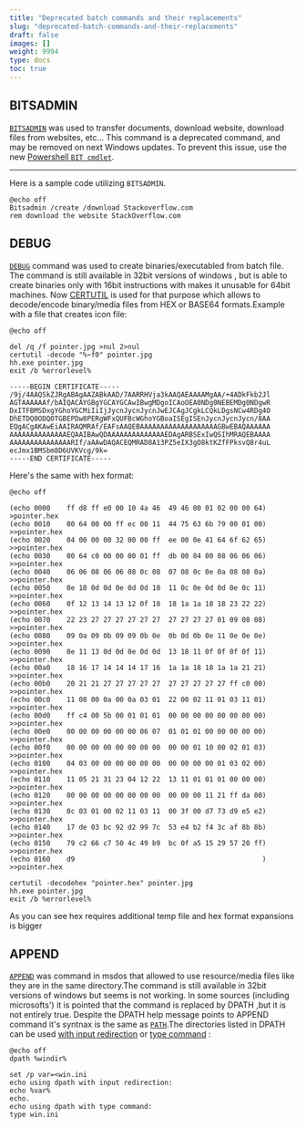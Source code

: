```yaml
---
title: "Deprecated batch commands and their replacements"
slug: "deprecated-batch-commands-and-their-replacements"
draft: false
images: []
weight: 9994
type: docs
toc: true
---
```


## BITSADMIN
[`BITSADMIN`][1] was used to transfer documents, download website, download files from websites, etc... This command is a deprecated command, and may be removed on next Windows updates. To prevent this issue, use the new [Powershell `BIT cmdlet`][2].

---

Here is a sample code utilizing `BITSADMIN`.

    @echo off
    Bitsadmin /create /download Stackoverflow.com
    rem download the website StackOverflow.com


  [1]: https://ss64.com/nt/bitsadmin.html
  [2]: https://ss64.com/ps/bits.html

## DEBUG
[`DEBUG`][1] command was used to create binaries/executabled from batch file. The command is still available in 32bit versions of windows , but is able to create binaries only with 16bit instructions with makes it unusable for 64bit machines. Now [CERTUTIL][2] is used for that purpose which allows to decode/encode binary/media files from HEX or BASE64 formats.Example with a file that creates icon file:

    @echo off
    
    del /q /f pointer.jpg >nul 2>nul
    certutil -decode "%~f0" pointer.jpg
    hh.exe pointer.jpg
    exit /b %errorlevel%
    
    -----BEGIN CERTIFICATE-----
    /9j/4AAQSkZJRgABAgAAZABkAAD/7AARRHVja3kAAQAEAAAAMgAA/+4ADkFkb2Jl
    AGTAAAAAAf/bAIQACAYGBgYGCAYGCAwIBwgMDgoICAoOEA0NDg0NEBEMDg0NDgwR
    DxITFBMSDxgYGhoYGCMiIiIjJycnJycnJycnJwEJCAgJCgkLCQkLDgsNCw4RDg4O
    DhETDQ0ODQ0TGBEPDw8PERgWFxQUFBcWGhoYGBoaISEgISEnJycnJycnJycn/8AA
    EQgACgAKAwEiAAIRAQMRAf/EAFsAAQEBAAAAAAAAAAAAAAAAAAAGBwEBAQAAAAAA
    AAAAAAAAAAAAAAEQAAIBAwQDAAAAAAAAAAAAAAEDAgARBSExIwQSIhMRAQEBAAAA
    AAAAAAAAAAAAAAARIf/aAAwDAQACEQMRAD8A13PZ5eIX3gO8ktKZfFPksvQ8r4uL
    ecJmx1BMSbm8D6UVKVcg/9k=
    -----END CERTIFICATE-----

Here's the same with hex format:

    @echo off
    
    (echo 0000    ff d8 ff e0 00 10 4a 46  49 46 00 01 02 00 00 64)   >pointer.hex
    (echo 0010    00 64 00 00 ff ec 00 11  44 75 63 6b 79 00 01 00)   >>pointer.hex
    (echo 0020    04 00 00 00 32 00 00 ff  ee 00 0e 41 64 6f 62 65)  >>pointer.hex
    (echo 0030    00 64 c0 00 00 00 01 ff  db 00 84 00 08 06 06 06)   >>pointer.hex
    (echo 0040    06 06 08 06 06 08 0c 08  07 08 0c 0e 0a 08 08 0a)   >>pointer.hex
    (echo 0050    0e 10 0d 0d 0e 0d 0d 10  11 0c 0e 0d 0d 0e 0c 11)   >>pointer.hex
    (echo 0060    0f 12 13 14 13 12 0f 18  18 1a 1a 18 18 23 22 22)   >>pointer.hex
    (echo 0070    22 23 27 27 27 27 27 27  27 27 27 27 01 09 08 08)   >>pointer.hex
    (echo 0080    09 0a 09 0b 09 09 0b 0e  0b 0d 0b 0e 11 0e 0e 0e)   >>pointer.hex
    (echo 0090    0e 11 13 0d 0d 0e 0d 0d  13 18 11 0f 0f 0f 0f 11)   >>pointer.hex
    (echo 00a0    18 16 17 14 14 14 17 16  1a 1a 18 18 1a 1a 21 21)   >>pointer.hex
    (echo 00b0    20 21 21 27 27 27 27 27  27 27 27 27 27 ff c0 00)   >>pointer.hex
    (echo 00c0    11 08 00 0a 00 0a 03 01  22 00 02 11 01 03 11 01)   >>pointer.hex
    (echo 00d0    ff c4 00 5b 00 01 01 01  00 00 00 00 00 00 00 00)   >>pointer.hex
    (echo 00e0    00 00 00 00 00 00 06 07  01 01 01 00 00 00 00 00)   >>pointer.hex
    (echo 00f0    00 00 00 00 00 00 00 00  00 00 01 10 00 02 01 03)   >>pointer.hex
    (echo 0100    04 03 00 00 00 00 00 00  00 00 00 00 01 03 02 00)   >>pointer.hex
    (echo 0110    11 05 21 31 23 04 12 22  13 11 01 01 01 00 00 00)   >>pointer.hex
    (echo 0120    00 00 00 00 00 00 00 00  00 00 00 11 21 ff da 00)   >>pointer.hex
    (echo 0130    0c 03 01 00 02 11 03 11  00 3f 00 d7 73 d9 e5 e2)   >>pointer.hex
    (echo 0140    17 de 03 bc 92 d2 99 7c  53 e4 b2 f4 3c af 8b 8b)   >>pointer.hex
    (echo 0150    79 c2 66 c7 50 4c 49 b9  bc 0f a5 15 29 57 20 ff)   >>pointer.hex
    (echo 0160    d9                                              )   >>pointer.hex
    
    certutil -decodehex "pointer.hex" pointer.jpg
    hh.exe pointer.jpg
    exit /b %errorlevel%

 As you can see hex requires additional temp file and hex format expansions is bigger


  [1]: http://www.robvanderwoude.com/debug.php
  [2]: https://ss64.org/viewtopic.php?id=1562

## APPEND
[`APPEND`][1] was command in msdos that allowed to use resource/media files like they are in the same directory.The command is still available in 32bit versions of windows but seems is not working. In some sources (including microsofts') it is pointed that the command is replaced by DPATH ,but it is not entirely true. Despite the DPATH help message points to APPEND command it's syntnax is the same as [`PATH`][2].The directories listed in DPATH can be used [with input redirection][3] or [type command][4] :

    @echo off
    dpath %windir%
    
    set /p var=<win.ini
    echo using dpath with input redirection:
    echo %var%
    echo.
    echo using dpath with type command:
    type win.ini


  [1]: https://technet.microsoft.com/en-us/library/bb491049.aspx
  [2]: https://ss64.com/nt/path.html
  [3]: https://ss64.org/viewtopic.php?id=1875
  [4]: https://ss64.org/viewtopic.php?id=1876


